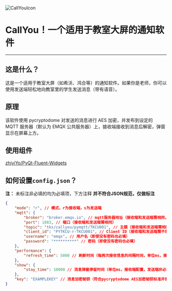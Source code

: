 ![CallYouIcon](https://soft.bluetinker.cn/cu/icon.png)

# CallYou！一个适用于教室大屏的通知软件

---

## 这是什么？

这是一个适用于教室大屏（如希沃、鸿合等）的通知软件。如果你是老师，你可以使用发送端轻松地向教室里的学生发送消息（带有语音）。

## 原理

该软件使用 pycryptodome 对发送的消息进行 AES 加密，并发布到设定的 MQTT 服务器（默认为 EMQX 公共服务器）上，接收端接收到消息后解密，弹窗显示在屏幕上方。

## 使用组件

[zhiyiYo/PyQt-Fluent-Widgets](https://github.com/zhiyiYo/PyQt-Fluent-Widgets)

## 如何设置`config.json`？

**注：** 未标注非必填的均为必填项，下方注释 **并不符合JSON规范，仅做标注**

```json
{
    "mode": "r", // 模式，r为接收端，s为发送端
    "mqtt": {
        "broker": "broker.emqx.io", // mqtt服务器地址（接收端和发送端需相同，示例为EMQX公共服务器）
        "port": 1883, // 端口（接收端和发送端需相同）
        "topic": "tks/callyou/pymqtt/TKCU001", // 主题（接收端和发送端需相同，尽可能不要与其他用户（相同服务器下）重复）
        "client_id": "PYTKCU-r-TKCU001", // Client ID（接收端和发送端需不同，尽可能不要与其他用户（相同服务器下）重复）
        "username": "emqx", // 用户名（即使没有密码也必填）
        "password": "**********" // 密码（即使没有密码也必填）
    },
    "performance": {
        "refresh_time": 5000 // 刷新时间（每两次接收信息的间隔时间，单位ms，接收端配置，发送端非必填）
    },
    "show": {
        "stay_time": 10000 // 消息弹窗停留时间（单位ms，接收端配置，发送端非必填）
    },
    "key": "EXAMPLEKEY" // 消息加密秘钥（符合pycryptodome AES加密秘钥标准并使用BASE64编码，可调用cryption.py下的 randkey(lenth: int) 函数生成，接收端和发送端需相同）
}
```
